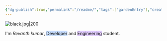 ```yaml
---
{"dg-publish":true,"permalink":"/readme/","tags":["gardenEntry"],"created":"2025-07-30T21:46:05.886+05:30"}
---
```



![black.jpg|200](/img/user/img/black.jpg)

I'm *Revanth kumar*, <mark style="background: #ADCCFFA6;">Developer</mark> and <mark style="background: #D2B3FFA6;">Engineering</mark> student.


